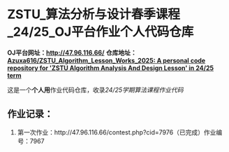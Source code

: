 # ZSTU_算法分析与设计春季课程_24/25_OJ平台作业个人代码仓库

**OJ平台网址：http://47.96.116.66/**
**仓库地址：[Azuxa616/ZSTU_Algorithm_Lesson_Works_2025: A personal code repository for 'ZSTU Algorithm Analysis And Design Lesson' in 24/25 term](https://github.com/Azuxa616/ZSTU_Algorithm_Lesson_Works_2025)**

这是一个**个人用**作业代码仓库，收录*24/25学期算法课程作业代码*

## 作业记录：

<ol>
<li>第一次作业：http://47.96.116.66/contest.php?cid=7976（已完成）作业编号：7967</li>
</ol>



